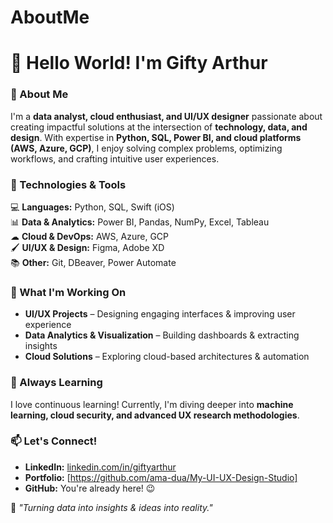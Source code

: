 # AboutMe


# 👋 Hello World! I'm Gifty Arthur  

### 🚀 About Me  
I'm a **data analyst, cloud enthusiast, and UI/UX designer** passionate about creating impactful solutions at the intersection of **technology, data, and design**. With expertise in **Python, SQL, Power BI, and cloud platforms (AWS, Azure, GCP)**, I enjoy solving complex problems, optimizing workflows, and crafting intuitive user experiences.  

### 🔧 Technologies & Tools  
💻 **Languages:** Python, SQL, Swift (iOS)  
📊 **Data & Analytics:** Power BI, Pandas, NumPy, Excel, Tableau  
☁ **Cloud & DevOps:** AWS, Azure, GCP  
🖌 **UI/UX & Design:** Figma, Adobe XD  
📚 **Other:** Git, DBeaver, Power Automate  

### 📌 What I'm Working On  
- **UI/UX Projects** – Designing engaging interfaces & improving user experience  
- **Data Analytics & Visualization** – Building dashboards & extracting insights  
- **Cloud Solutions** – Exploring cloud-based architectures & automation  

### 🌱 Always Learning  
I love continuous learning! Currently, I'm diving deeper into **machine learning, cloud security, and advanced UX research methodologies**.  

### 📫 Let's Connect!  
- **LinkedIn:** [linkedin.com/in/giftyarthur](#)  
- **Portfolio:** [https://github.com/ama-dua/My-UI-UX-Design-Studio]  
- **GitHub:** You're already here! 😉  

🚀 *"Turning data into insights & ideas into reality."*  
